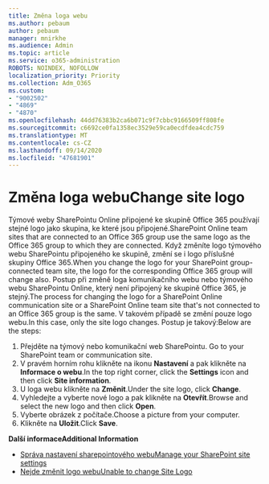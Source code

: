 ```yaml
---
title: Změna loga webu
ms.author: pebaum
author: pebaum
manager: mnirkhe
ms.audience: Admin
ms.topic: article
ms.service: o365-administration
ROBOTS: NOINDEX, NOFOLLOW
localization_priority: Priority
ms.collection: Adm_O365
ms.custom:
- "9002502"
- "4869"
- "4870"
ms.openlocfilehash: 44dd76383b2ca6b071c9f7cbbc9166509ff808fe
ms.sourcegitcommit: c6692ce0fa1358ec3529e59ca0ecdfdea4cdc759
ms.translationtype: MT
ms.contentlocale: cs-CZ
ms.lasthandoff: 09/14/2020
ms.locfileid: "47681901"
---
```

# <a name="change-site-logo"></a><span data-ttu-id="7c3b9-102">Změna loga webu</span><span class="sxs-lookup"><span data-stu-id="7c3b9-102">Change site logo</span></span>

<span data-ttu-id="7c3b9-103">Týmové weby SharePointu Online připojené ke skupině Office 365 používají stejné logo jako skupina, ke které jsou připojené.</span><span class="sxs-lookup"><span data-stu-id="7c3b9-103">SharePoint Online team sites that are connected to an Office 365 group use the same logo as the Office 365 group to which they are connected.</span></span> <span data-ttu-id="7c3b9-104">Když změníte logo týmového webu SharePointu připojeného ke skupině, změní se i logo příslušné skupiny Office 365.</span><span class="sxs-lookup"><span data-stu-id="7c3b9-104">When you change the logo for your SharePoint group-connected team site, the logo for the corresponding Office 365 group will change also.</span></span> <span data-ttu-id="7c3b9-105">Postup při změně loga komunikačního webu nebo týmového webu SharePointu Online, který není připojený ke skupině Office 365, je stejný.</span><span class="sxs-lookup"><span data-stu-id="7c3b9-105">The process for changing the logo for a SharePoint Online communication site or a SharePoint Online team site that's not connected to an Office 365 group is the same.</span></span> <span data-ttu-id="7c3b9-106">V takovém případě se změní pouze logo webu.</span><span class="sxs-lookup"><span data-stu-id="7c3b9-106">In this case, only the site logo changes.</span></span> <span data-ttu-id="7c3b9-107">Postup je takový:</span><span class="sxs-lookup"><span data-stu-id="7c3b9-107">Below are the steps:</span></span>

1. <span data-ttu-id="7c3b9-108">Přejděte na týmový nebo komunikační web SharePointu. </span><span class="sxs-lookup"><span data-stu-id="7c3b9-108">Go to your SharePoint team or communication site.</span></span>
2. <span data-ttu-id="7c3b9-109">V pravém horním rohu klikněte na ikonu **Nastavení** a pak klikněte na **Informace o webu**.</span><span class="sxs-lookup"><span data-stu-id="7c3b9-109">In the top right corner, click the **Settings** icon and then click **Site information**.</span></span>
3. <span data-ttu-id="7c3b9-110">U loga webu klikněte na **Změnit**.</span><span class="sxs-lookup"><span data-stu-id="7c3b9-110">Under the site logo, click **Change**.</span></span>
4. <span data-ttu-id="7c3b9-111">Vyhledejte a vyberte nové logo a pak klikněte na **Otevřít**.</span><span class="sxs-lookup"><span data-stu-id="7c3b9-111">Browse and select the new logo and then click **Open**.</span></span>
5. <span data-ttu-id="7c3b9-112">Vyberte obrázek z počítače.</span><span class="sxs-lookup"><span data-stu-id="7c3b9-112">Choose a picture from your computer.</span></span>
6. <span data-ttu-id="7c3b9-113">Klikněte na **Uložit**.</span><span class="sxs-lookup"><span data-stu-id="7c3b9-113">Click **Save**.</span></span>

<span data-ttu-id="7c3b9-114">**Další informace**</span><span class="sxs-lookup"><span data-stu-id="7c3b9-114">**Additional Information**</span></span>

- [<span data-ttu-id="7c3b9-115">Správa nastavení sharepointového webu</span><span class="sxs-lookup"><span data-stu-id="7c3b9-115">Manage your SharePoint site settings</span></span>](https://support.office.com/article/manage-your-sharepoint-site-settings-8376034d-d0c7-446e-9178-6ab51c58df42)
- [<span data-ttu-id="7c3b9-116">Nejde změnit logo webu</span><span class="sxs-lookup"><span data-stu-id="7c3b9-116">Unable to change Site Logo</span></span>](https://docs.microsoft.com/sharepoint/troubleshoot/sites/error-when-changing-o365-site-logo)
